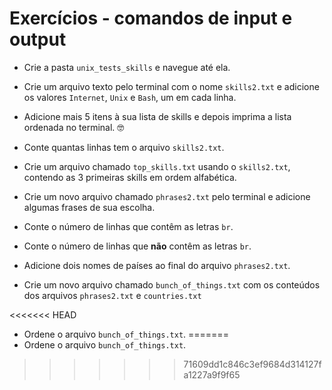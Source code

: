 # Exercícios - comandos de input e output

-   Crie a pasta  `unix_tests_skills`  e navegue até ela.
    
-   Crie um arquivo texto pelo terminal com o nome  `skills2.txt`  e adicione os valores  `Internet`,  `Unix`  e  `Bash`, um em cada linha.
    
-   Adicione mais 5 itens à sua lista de skills e depois imprima a lista ordenada no terminal. 🤓
    
-   Conte quantas linhas tem o arquivo  `skills2.txt`.
    
-   Crie um arquivo chamado  `top_skills.txt`  usando o  `skills2.txt`, contendo as 3 primeiras skills em ordem alfabética.
    
-   Crie um novo arquivo chamado  `phrases2.txt`  pelo terminal e adicione algumas frases de sua escolha.
    
-   Conte o número de linhas que contêm as letras  `br`.
    
-   Conte o número de linhas que  **não**  contêm as letras  `br`.
    
-   Adicione dois nomes de países ao final do arquivo  `phrases2.txt`.
    
-   Crie um novo arquivo chamado  `bunch_of_things.txt`  com os conteúdos dos arquivos  `phrases2.txt`  e  `countries.txt`
    
<<<<<<< HEAD
-   Ordene o arquivo  `bunch_of_things.txt`.
=======
-   Ordene o arquivo  `bunch_of_things.txt`.
>>>>>>> 71609dd1c846c3ef9684d314127fa1227a9f9f65
